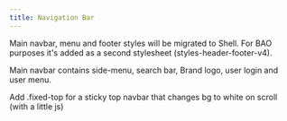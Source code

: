 ```yaml
---
title: Navigation Bar
---
```


Main navbar, menu and footer styles will be migrated to Shell. For BAO purposes it's added as a second stylesheet (styles-header-footer-v4).


Main navbar contains side-menu, search bar, Brand logo, user login and user menu.

Add .fixed-top for a sticky top navbar that changes bg to white on scroll (with a little js)

